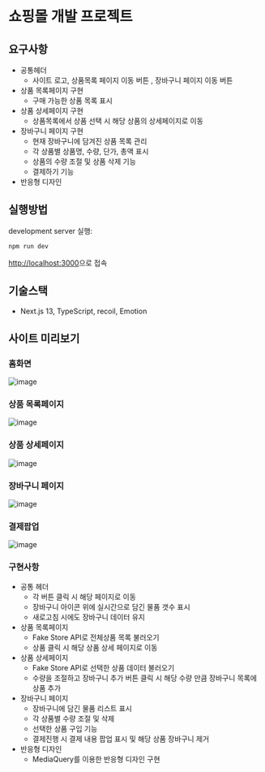 # 쇼핑몰 개발 프로젝트
## 요구사항
- 공통헤더
  - 사이트 로고, 상품목록 페이지 이동 버튼 , 장바구니 페이지 이동 버튼
- 상품 목록페이지 구현
  - 구매 가능한 상품 목록 표시
- 상품 상세페이지 구현
  - 상품목록에서 상품 선택 시 해당 상품의 상세페이지로 이동
- 장바구니 페이지 구현
  - 현재 장바구니에 담겨진 상품 목록 관리
  - 각 상품별 상품명, 수량, 단가, 총액 표시
  - 상품의 수량 조절 및 상품 삭제 기능
  - 결제하기 기능
- 반응형 디자인
  
## 실행방법
development server 실행:

```bash
npm run dev
```
[http://localhost:3000](http://localhost:3000)으로 접속

## 기술스택
- Next.js 13, TypeScript, recoil, Emotion

## 사이트 미리보기
### 홈화면
![image](https://github.com/SSSunmin/shoppingmall-project/assets/100817586/f8f7dd5f-b269-477f-a64f-ee00ce8449bd)
### 상품 목록페이지 
![image](https://github.com/SSSunmin/shoppingmall-project/assets/100817586/0315aa81-c97d-4c89-bcee-0993f62bb576)
### 상품 상세페이지 
![image](https://github.com/SSSunmin/shoppingmall-project/assets/100817586/ecde8c9d-29c4-4600-97d1-03723cc82386)
### 장바구니 페이지 
![image](https://github.com/SSSunmin/shoppingmall-project/assets/100817586/aee30726-f31e-48e2-b604-ee6d3c1045c0)
### 결제팝업
![image](https://github.com/SSSunmin/shoppingmall-project/assets/100817586/2a6db9ae-353c-4b48-a8e3-19dd6dfa1d89)


### 구현사항
- 공통 헤더
  - 각 버튼 클릭 시 해당 페이지로 이동
  - 장바구니 아이콘 위에 실시간으로 담긴 물품 갯수 표시
  - 새로고침 시에도 장바구니 데이터 유지
- 상품 목록페이지
  - Fake Store API로 전체상품 목록 불러오기
  - 상품 클릭 시 해당 상품 상세 페이지로 이동
- 상품 상세페이지
  - Fake Store API로 선택한 상품 데이터 불러오기
  - 수량을 조절하고 장바구니 추가 버튼 클릭 시 해당 수량 만큼 장바구니 목록에 상품 추가
- 장바구니 페이지
  - 장바구니에 담긴 물품 리스트 표시
  - 각 상품별 수량 조절 및 삭제
  - 선택한 상품 구입 기능
  - 결제진행 시 결제 내용 팝업 표시 및 해당 상품 장바구니 제거
- 반응형 디자인
  - MediaQuery를 이용한 반응형 디자인 구현
